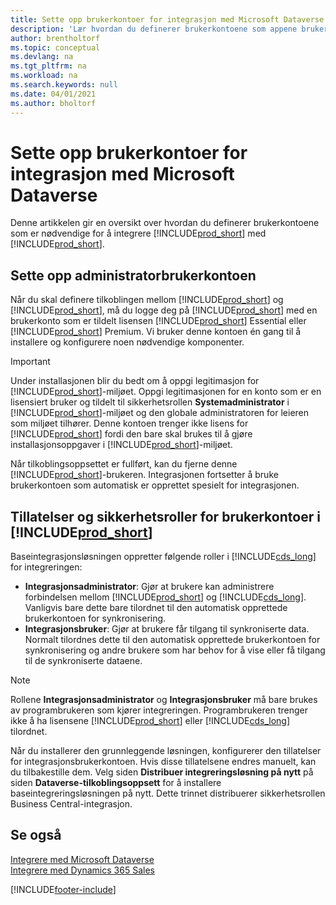 ```yaml
---
title: Sette opp brukerkontoer for integrasjon med Microsoft Dataverse | Microsoft Docs
description: 'Lær hvordan du definerer brukerkontoene som appene bruker til å utveksle data, og som brukes til å få tilgang til og synkronisere data i appene.'
author: brentholtorf
ms.topic: conceptual
ms.devlang: na
ms.tgt_pltfrm: na
ms.workload: na
ms.search.keywords: null
ms.date: 04/01/2021
ms.author: bholtorf
---
```

# <a name="setting-up-user-accounts-for-integrating-with-microsoft-dataverse-via-data-sync"></a>Sette opp brukerkontoer for integrasjon med Microsoft Dataverse

Denne artikkelen gir en oversikt over hvordan du definerer brukerkontoene som er nødvendige for å integrere [!INCLUDE[prod_short](includes/cds_long_md.md)] med [!INCLUDE[prod_short](includes/prod_short.md)].

## <a name="set-up-the-administrator-user-account"></a>Sette opp administratorbrukerkontoen

Når du skal definere tilkoblingen mellom [!INCLUDE[prod_short](includes/prod_short.md)] og [!INCLUDE[prod_short](includes/cds_long_md.md)], må du logge deg på [!INCLUDE[prod_short](includes/prod_short.md)] med en brukerkonto som er tildelt lisensen [!INCLUDE[prod_short](includes/prod_short.md)] Essential eller [!INCLUDE[prod_short](includes/prod_short.md)] Premium. Vi bruker denne kontoen én gang til å installere og konfigurere noen nødvendige komponenter.

> [!IMPORTANT]
> Under installasjonen blir du bedt om å oppgi legitimasjon for [!INCLUDE[prod_short](includes/cds_long_md.md)]-miljøet. Oppgi legitimasjonen for en konto som er en lisensiert bruker og tildelt til sikkerhetsrollen **Systemadministrator** i [!INCLUDE[prod_short](includes/cds_long_md.md)]-miljøet og den globale administratoren for leieren som miljøet tilhører. Denne kontoen trenger ikke lisens for [!INCLUDE[prod_short](includes/prod_short.md)] fordi den bare skal brukes til å gjøre installasjonsoppgaver i [!INCLUDE[prod_short](includes/cds_long_md.md)]-miljøet.
>
> Når tilkoblingsoppsettet er fullført, kan du fjerne denne [!INCLUDE[prod_short](includes/cds_long_md.md)]-brukeren. Integrasjonen fortsetter å bruke brukerkontoen som automatisk er opprettet spesielt for integrasjonen.

## <a name="permissions-and-security-roles-for-user-accounts-in-"></a>Tillatelser og sikkerhetsroller for brukerkontoer i [!INCLUDE[prod_short](includes/cds_long_md.md)]

Baseintegrasjonsløsningen oppretter følgende roller i [!INCLUDE[cds_long](includes/cds_long_md.md)] for integreringen:

* **Integrasjonsadministrator**: Gjør at brukere kan administrere forbindelsen mellom [!INCLUDE[prod_short](includes/prod_short.md)] og [!INCLUDE[cds_long](includes/cds_long_md.md)]. Vanligvis bare dette bare tilordnet til den automatisk opprettede brukerkontoen for synkronisering.
* **Integrasjonsbruker**: Gjør at brukere får tilgang til synkroniserte data. Normalt tilordnes dette til den automatisk opprettede brukerkontoen for synkronisering og andre brukere som har behov for å vise eller få tilgang til de synkroniserte dataene.

> [!NOTE]
>
> Rollene **Integrasjonsadministrator** og **Integrasjonsbruker** må bare brukes av programbrukeren som kjører integreringen. Programbrukeren trenger ikke å ha lisensene [!INCLUDE[prod_short](includes/prod_short.md)] eller [!INCLUDE[cds_long](includes/cds_long_md.md)] tilordnet.

Når du installerer den grunnleggende løsningen, konfigurerer den tillatelser for integrasjonsbrukerkontoen. Hvis disse tillatelsene endres manuelt, kan du tilbakestille dem. Velg siden **Distribuer integreringsløsning på nytt** på siden **Dataverse-tilkoblingsoppsett** for å installere baseintegreringsløsningen på nytt. Dette trinnet distribuerer sikkerhetsrollen Business Central-integrasjon.

<!--
The following tables list the minimum permissions for the user accounts in [!INCLUDE[prod_short](includes/cds_long_md.md)].

### <a name="minimum-permissions-for-the-administrator"></a>Minimum Permissions for the Administrator
The following table displays the minimum permissions on each tab for each security role that is required for the administrator user.

##### <a name="customization"></a>Customization
|Security Role|Access Level|Dynamics NAV 2018 and Earlier|Business Central <br> October 2018|Business Central <br> April 2019|
|----|----|-----|----|----|
|Model Driven App|Global|||Read|
|Plugin Assembly|Global|Read|Read|Read|
|Plugin Type|Global|Read|Read|Read|
|Relationship|Global|||Read|
|SDK Message|Global|Read|Read|Read|
|SDK Message Proessing Step|Global|Read|Read|Read|
|SDK Message Proessing Step Image|Global|Read|Read|Read|
|System From|Global|||Write|

##### <a name="custom-entities"></a>Custom Entities
|Security Role|Access Level|Dynamics NAV 2018 and Earlier|Business Central <br> October 2018|Business Central <br> April 2020|
|----|----|-----|----|----|
|Business Central Account Statistics|Global|Read|Read|Read|
|Business Central Connection|Global|Create, Read, Write, Delete|Create, Read, Write, Delete|Create, Read, Write, Delete|
|Post Configuration|Global|||Write|

### <a name="minimum-permissions-for-automatically-created--integration-application-user"></a>Minimum Permissions for automatically created [!INCLUDE[prod_short](includes/prod_short.md)] Integration application user
The following table displays the minimum permissions on each tab for each security role that is required for the automatically created [!INCLUDE[prod_short](includes/prod_short.md)] Integration application user.

##### <a name="core-records"></a>Core Records
|Security Role|Access Level|Dynamics NAV 2018 and Earlier|Business Central <br> October 2018|Business Central <br> April 2019|
|----|----|-----|----|----|
|Account|Global|Create, Read, Write, Append, Append To, Assign|Create, Read, Write, Append, Append To, Assign|Create, Read, Write, Append, Append To, Assign|
|Action Card|Global||Read|Read|
|Connection|Global|Read|Read|Read|
|Contact|Global|Create, Read, Write, Append, Append To|Create, Read, Write, Append, Append To|Create, Read, Write, Append, Append To|
|Note|Global|||Create, Read, Write, Delete Append, Assign|
|Opportunity|Global||Create, Read, Write, Append, Append To|Create, Read, Write, Append, Append To|
|Post|Global|||Create, Read, Append To|
|User Entity UI|User|Create, Read, Write|Create, Read, Write|Create, Read, Write|

##### <a name="sales"></a>Sales
|Security Role|Access Level|Dynamics NAV 2018 and Earlier|Business Central <br> October 2018|Business Central <br> April 2019|
|----|----|-----|----|----|
|Invoice|Global|Create, Read, Write, Append, Append To|Create, Read, Write, Append, Append To|Create, Read, Write, Append, Append To|
|Order|Global|Read, Write, Append To|Read, Write, Append To|Read, Write, Append, Append To, Assign|
|Product|Global|Create, Read, Write, Append, Append To|Create, Read, Write, Append, Append To|Create, Read, Write, Append, Append To|
|Property|Global|Read|Read|Read|
|Property Association|Global|Read|Read|Read|
|Property Option Set Item|Global|Read|Read|Read|
|Quote|Global|Read|Read|Read|

##### <a name="service"></a>Service
|Security Role|Access Level|Dynamics NAV 2018 and Earlier|Business Central <br> October 2018|Business Central <br> April 2019|
|----|----|-----|----|----|
|Case|Global|Read|Read|Read|

##### <a name="business-management"></a>Business Management
|Security Role|Access Level|Dynamics NAV 2018 and Earlier|Business Central <br> October 2018|Business Central <br> April 2019|
|----|----|-----|----|----|
|Currency|Global|Create, Read, Write|Create, Read, Write|Create, Read, Write|
|Organization|Global|Read, Write|Read, Write|Read, Write|
|Security Role|Global|||Read|
|User|Global|Create, Read, Write, Append, Append To|Create, Read, Write, Append, Append To|Create, Read, Write, Append, Append To|
|User Settings|Global|Create, Read, Write, Delete, Append To|Create, Read, Write, Delete, Append To|Create, Read, Write, Delete, Append To|
|Act on Behalf of Another User|Global|Yes|Yes|Yes|

##### <a name="customization-1"></a>Customization
|Security Role|Access Level|Dynamics NAV 2018 and Earlier|Business Central <br> October 2018|Business Central <br> April 2019|
|----|----|-----|----|----|
|Field|Global||Read|Read|
|Plug-in Assembly|Global|Read|Read|Read|
|Plug-in Type|Global|Read|Read|Read|
|SDK Message|Global|Read|Read|Read|
|SDK Message Processing Step|Global|Read|Read|Read|
|Web Resource|Global|Read|Read|Read|

##### <a name="custom-entities-1"></a>Custom Entities
|Security Role|Access Level|Dynamics NAV 2018 and Earlier|Business Central <br> October 2018|Business Central <br> April 2019|
|----|----|-----|----|----|
|Dynamics 365 Business Central Account Statistics|Global|Create, Read, Write, Append To|Create, Read, Write, Append To|Create, Read, Write, Append To|
|Dynamics 365 Business Central Connection|Global|Read|Read|Read|

### <a name="product-availability-user"></a>Product Availability User
You can allow sales people to view inventory levels for the items they sell by granting them the permissions described in the following table.

##### <a name="custom-entities-2"></a>Custom Entities
|Security Role|Access Level|Dynamics NAV 2018 and Earlier|Business Central <br> October 2018|Business Central <br> April 2019|
|----|----|-----|----|----|
|Dynamics 365 Business Central Account Statistics|Global|Create, Read, Write, Append To|Create, Read, Write, Append To|Create, Read, Write, Append To|
|Dynamics 365 Business Central Connection|Global|Read|Read|Read|

-->

## <a name="see-also"></a>Se også

[Integrere med Microsoft Dataverse](admin-common-data-service.md)  
[Integrere med Dynamics 365 Sales](admin-prepare-dynamics-365-for-sales-for-integration.md)  

[!INCLUDE[footer-include](includes/footer-banner.md)]
